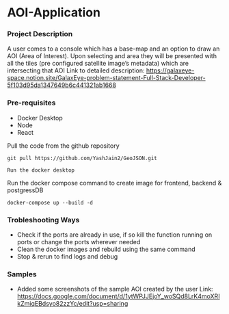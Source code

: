 # AOI-Application

### Project Description

A user comes to a console which has a base-map and an option to draw an AOI (Area of Interest). Upon selecting and area they will be presented with all the tiles (pre configured satellite image’s metadata) which are intersecting that AOI
Link to detailed description: https://galaxeye-space.notion.site/GalaxEye-problem-statement-Full-Stack-Developer-5f103d95da1347649b6c441321ab1668

### Pre-requisites
- Docker Desktop
- Node
- React

Pull the code from the github repository

```
git pull https://github.com/YashJain2/GeoJSON.git
```

```
Run the docker desktop
```

Run the docker compose command to create image for frontend, backend & postgressDB
```
docker-compose up --build -d
```

### Trobleshooting Ways

- Check if the ports are already in use, if so kill the function running on ports or change the ports wherever needed
- Clean the docker images and rebuild using the same command
- Stop & rerun to find logs and debug 

### Samples

- Added some screenshots of the sample AOI created by the user
Link: https://docs.google.com/document/d/1ytWPJJEjoY_woSQd8LrK4moXRIkZmiqEBdsyo82zzYc/edit?usp=sharing
